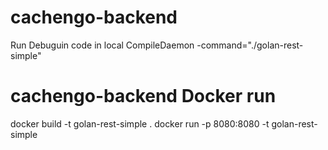 # cachengo-backend

Run Debuguin code in local 
CompileDaemon -command="./golan-rest-simple"

# cachengo-backend Docker run
 docker build -t golan-rest-simple .
 docker run -p 8080:8080 -t golan-rest-simple